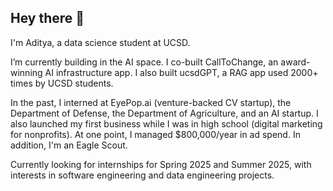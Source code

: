 ## Hey there 👋

I'm Aditya, a data science student at UCSD.

I’m currently building in the AI space. I co-built CallToChange, an award-winning AI infrastructure app. I also built ucsdGPT, a RAG app used 2000+ times by UCSD students.

In the past, I interned at EyePop.ai (venture-backed CV startup), the Department of Defense, the Department of Agriculture, and an AI startup. I also launched my first business while I was in high school (digital marketing for nonprofits). At one point, I managed $800,000/year in ad spend. In addition, I'm an Eagle Scout.

Currently looking for internships for Spring 2025 and Summer 2025, with interests in software engineering and data engineering projects.
